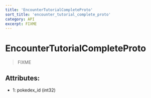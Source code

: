 ```yaml
---
title: 'EncounterTutorialCompleteProto'
sort_title: 'encounter_tutorial_complete_proto'
category: API
excerpt: FIXME
---
```


# EncounterTutorialCompleteProto

> FIXME

## Attributes:

- 1: pokedex_id (int32)
